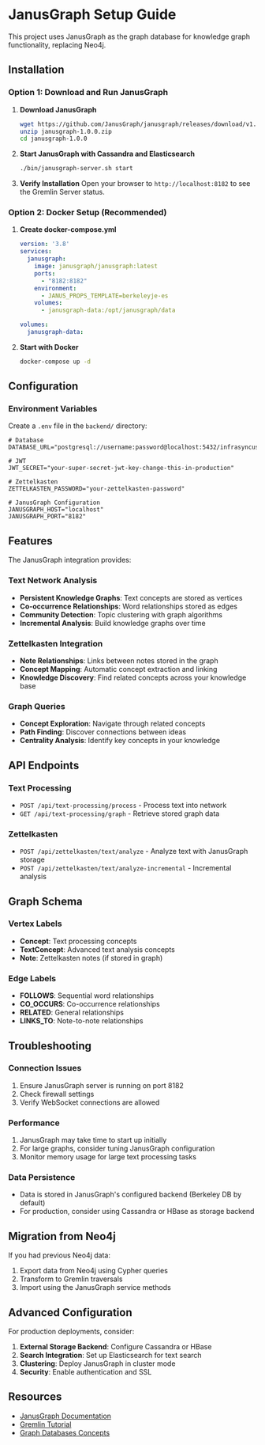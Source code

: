 # JanusGraph Setup Guide

This project uses JanusGraph as the graph database for knowledge graph functionality, replacing Neo4j.

## Installation

### Option 1: Download and Run JanusGraph

1. **Download JanusGraph**
   ```bash
   wget https://github.com/JanusGraph/janusgraph/releases/download/v1.0.0/janusgraph-1.0.0.zip
   unzip janusgraph-1.0.0.zip
   cd janusgraph-1.0.0
   ```

2. **Start JanusGraph with Cassandra and Elasticsearch**
   ```bash
   ./bin/janusgraph-server.sh start
   ```

3. **Verify Installation**
   Open your browser to `http://localhost:8182` to see the Gremlin Server status.

### Option 2: Docker Setup (Recommended)

1. **Create docker-compose.yml**
   ```yaml
   version: '3.8'
   services:
     janusgraph:
       image: janusgraph/janusgraph:latest
       ports:
         - "8182:8182"
       environment:
         - JANUS_PROPS_TEMPLATE=berkeleyje-es
       volumes:
         - janusgraph-data:/opt/janusgraph/data
   
   volumes:
     janusgraph-data:
   ```

2. **Start with Docker**
   ```bash
   docker-compose up -d
   ```

## Configuration

### Environment Variables

Create a `.env` file in the `backend/` directory:

```env
# Database
DATABASE_URL="postgresql://username:password@localhost:5432/infrasyncus"

# JWT
JWT_SECRET="your-super-secret-jwt-key-change-this-in-production"

# Zettelkasten
ZETTELKASTEN_PASSWORD="your-zettelkasten-password"

# JanusGraph Configuration
JANUSGRAPH_HOST="localhost"
JANUSGRAPH_PORT="8182"
```

## Features

The JanusGraph integration provides:

### Text Network Analysis
- **Persistent Knowledge Graphs**: Text concepts are stored as vertices
- **Co-occurrence Relationships**: Word relationships stored as edges
- **Community Detection**: Topic clustering with graph algorithms
- **Incremental Analysis**: Build knowledge graphs over time

### Zettelkasten Integration
- **Note Relationships**: Links between notes stored in the graph
- **Concept Mapping**: Automatic concept extraction and linking
- **Knowledge Discovery**: Find related concepts across your knowledge base

### Graph Queries
- **Concept Exploration**: Navigate through related concepts
- **Path Finding**: Discover connections between ideas
- **Centrality Analysis**: Identify key concepts in your knowledge

## API Endpoints

### Text Processing
- `POST /api/text-processing/process` - Process text into network
- `GET /api/text-processing/graph` - Retrieve stored graph data

### Zettelkasten
- `POST /api/zettelkasten/text/analyze` - Analyze text with JanusGraph storage
- `POST /api/zettelkasten/text/analyze-incremental` - Incremental analysis

## Graph Schema

### Vertex Labels
- **Concept**: Text processing concepts
- **TextConcept**: Advanced text analysis concepts
- **Note**: Zettelkasten notes (if stored in graph)

### Edge Labels
- **FOLLOWS**: Sequential word relationships
- **CO_OCCURS**: Co-occurrence relationships
- **RELATED**: General relationships
- **LINKS_TO**: Note-to-note relationships

## Troubleshooting

### Connection Issues
1. Ensure JanusGraph server is running on port 8182
2. Check firewall settings
3. Verify WebSocket connections are allowed

### Performance
1. JanusGraph may take time to start up initially
2. For large graphs, consider tuning JanusGraph configuration
3. Monitor memory usage for large text processing tasks

### Data Persistence
- Data is stored in JanusGraph's configured backend (Berkeley DB by default)
- For production, consider using Cassandra or HBase as storage backend

## Migration from Neo4j

If you had previous Neo4j data:

1. Export data from Neo4j using Cypher queries
2. Transform to Gremlin traversals
3. Import using the JanusGraph service methods

## Advanced Configuration

For production deployments, consider:

1. **External Storage Backend**: Configure Cassandra or HBase
2. **Search Integration**: Set up Elasticsearch for text search
3. **Clustering**: Deploy JanusGraph in cluster mode
4. **Security**: Enable authentication and SSL

## Resources

- [JanusGraph Documentation](https://docs.janusgraph.org/)
- [Gremlin Tutorial](https://tinkerpop.apache.org/gremlin.html)
- [Graph Databases Concepts](https://neo4j.com/developer/graph-database/) 